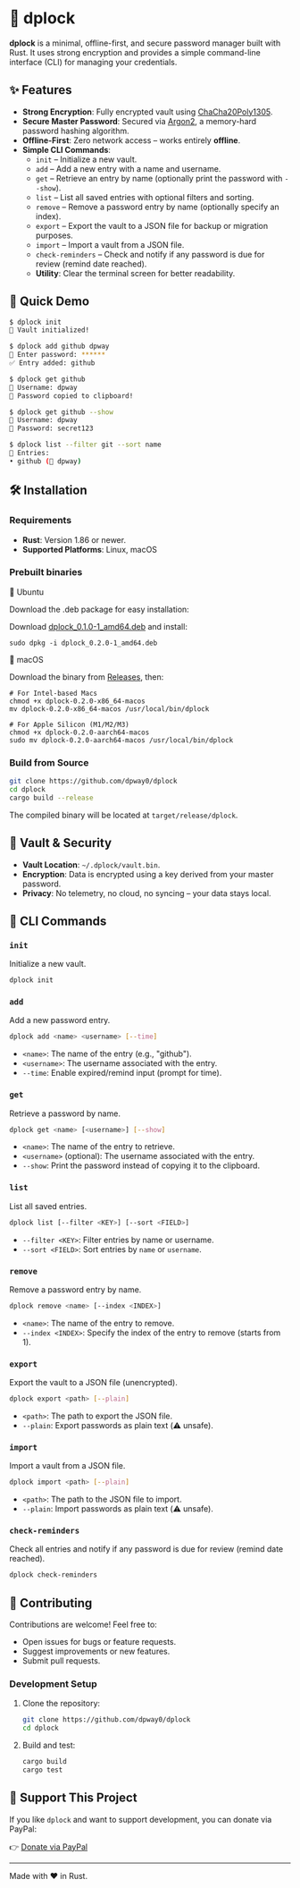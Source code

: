 # 🔐 dplock

**dplock** is a minimal, offline-first, and secure password manager built with Rust. It uses strong encryption and provides a simple command-line interface (CLI) for managing your credentials.

## ✨ Features

- **Strong Encryption**: Fully encrypted vault using [ChaCha20Poly1305](https://docs.rs/chacha20poly1305/).
- **Secure Master Password**: Secured via [Argon2](https://docs.rs/argon2/), a memory-hard password hashing algorithm.
- **Offline-First**: Zero network access – works entirely **offline**.
- **Simple CLI Commands**:
  - `init` – Initialize a new vault.
  - `add` – Add a new entry with a name and username.
  - `get` – Retrieve an entry by name (optionally print the password with `--show`).
  - `list` – List all saved entries with optional filters and sorting.
  - `remove` – Remove a password entry by name (optionally specify an index).
  - `export` – Export the vault to a JSON file for backup or migration purposes.
  - `import` – Import a vault from a JSON file.
  - `check-reminders` – Check and notify if any password is due for review (remind date reached).
  - **Utility**: Clear the terminal screen for better readability.

## 🧪 Quick Demo

```bash
$ dplock init
🔐 Vault initialized!

$ dplock add github dpway
🔑 Enter password: ******
✅ Entry added: github

$ dplock get github
🔐 Username: dpway
🔑 Password copied to clipboard!

$ dplock get github --show
🔐 Username: dpway
🔑 Password: secret123

$ dplock list --filter git --sort name
📒 Entries:
• github (👤 dpway)
```

## 🛠 Installation

### Requirements

- **Rust**: Version 1.86 or newer.
- **Supported Platforms**: Linux, macOS

### Prebuilt binaries

🏁 Ubuntu

Download the .deb package for easy installation:

Download [dplock_0.1.0-1_amd64.deb](https://github.com/dpway0/dplock/releases/latest/download/dplock_0.1.0-1_amd64.deb) and install:
```
sudo dpkg -i dplock_0.2.0-1_amd64.deb
```

🍏 macOS

Download the binary from [Releases](https://github.com/dpway0/dplock/releases), then:

```
# For Intel-based Macs
chmod +x dplock-0.2.0-x86_64-macos 
mv dplock-0.2.0-x86_64-macos /usr/local/bin/dplock

# For Apple Silicon (M1/M2/M3)
chmod +x dplock-0.2.0-aarch64-macos
sudo mv dplock-0.2.0-aarch64-macos /usr/local/bin/dplock

```

### Build from Source

```bash
git clone https://github.com/dpway0/dplock
cd dplock
cargo build --release
```

The compiled binary will be located at `target/release/dplock`.

## 🔐 Vault & Security

- **Vault Location**: `~/.dplock/vault.bin`.
- **Encryption**: Data is encrypted using a key derived from your master password.
- **Privacy**: No telemetry, no cloud, no syncing – your data stays local.

## 📖 CLI Commands

### `init`
Initialize a new vault.

```bash
dplock init
```

### `add`
Add a new password entry.

```bash
dplock add <name> <username> [--time]
```

- `<name>`: The name of the entry (e.g., "github").
- `<username>`: The username associated with the entry.
- `--time`: Enable expired/remind input (prompt for time).

### `get`
Retrieve a password by name.

```bash
dplock get <name> [<username>] [--show]
```

- `<name>`: The name of the entry to retrieve.
- `<username>` (optional): The username associated with the entry.
- `--show`: Print the password instead of copying it to the clipboard.

### `list`
List all saved entries.

```bash
dplock list [--filter <KEY>] [--sort <FIELD>]
```

- `--filter <KEY>`: Filter entries by name or username.
- `--sort <FIELD>`: Sort entries by `name` or `username`.

### `remove`
Remove a password entry by name.

```bash
dplock remove <name> [--index <INDEX>]
```

- `<name>`: The name of the entry to remove.
- `--index <INDEX>`: Specify the index of the entry to remove (starts from 1).

### `export`
Export the vault to a JSON file (unencrypted).

```bash
dplock export <path> [--plain]
```

- `<path>`: The path to export the JSON file.
- `--plain`: Export passwords as plain text (⚠️ unsafe).

### `import`
Import a vault from a JSON file.

```bash
dplock import <path> [--plain]
```

- `<path>`: The path to the JSON file to import.
- `--plain`: Import passwords as plain text (⚠️ unsafe).

### `check-reminders`
Check all entries and notify if any password is due for review (remind date reached).

```bash
dplock check-reminders
```

## 🤝 Contributing

Contributions are welcome! Feel free to:

- Open issues for bugs or feature requests.
- Suggest improvements or new features.
- Submit pull requests.

### Development Setup

1. Clone the repository:
   ```bash
   git clone https://github.com/dpway0/dplock
   cd dplock
   ```
2. Build and test:
   ```bash
   cargo build
   cargo test
   ```

## 💖 Support This Project

If you like `dplock` and want to support development, you can donate via PayPal:

👉 [Donate via PayPal](https://paypal.me/zifuong)

---

Made with ❤️ in Rust.